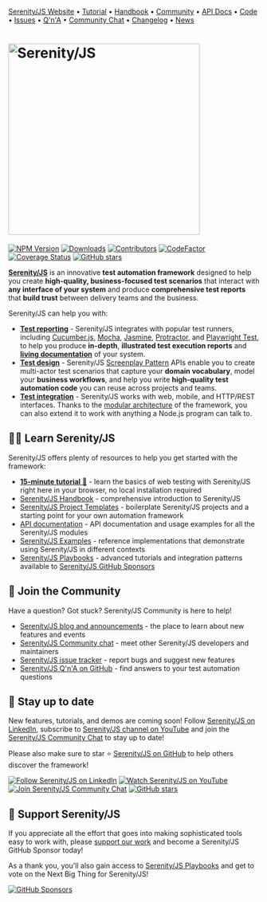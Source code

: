 [Serenity/JS Website](https://serenity-js.org/?pk_campaign=readme&pk_source=github)
• [Tutorial](https://serenity-js.org/handbook/web-testing/your-first-web-scenario/)
• [Handbook](https://serenity-js.org/handbook/?pk_campaign=readme&pk_source=github)
• [Community](https://serenity-js.org/community/?pk_campaign=readme&pk_source=github)
• [API Docs](https://serenity-js.org/api/core/?pk_campaign=readme&pk_source=github)
• [Code](https://github.com/serenity-js/serenity-js/)
• [Issues](https://github.com/serenity-js/serenity-js/issues)
• [Q'n'A](https://github.com/orgs/serenity-js/discussions/categories/how-to)
• [Community Chat](https://matrix.to/#/#serenity-js:gitter.im)
• [Changelog](https://serenity-js.org/changelog/?pk_campaign=readme&pk_source=github)
• [News](https://serenity-js.org/blog/?pk_campaign=readme&pk_source=github)

<h1>
  <picture>
    <source srcset="https://serenity-js.org/images/serenity-js-logo-for-dark-backgrounds.svg" media="(prefers-color-scheme: dark)">
    <img src="https://serenity-js.org/images/serenity-js-logo-for-light-backgrounds.svg" alt="Serenity/JS" width="384" />
  </picture>
</h1>

[![NPM Version](https://badge.fury.io/js/%40serenity-js%2Fcore.svg)](https://badge.fury.io/js/%40serenity-js%2Fcore)
[![Downloads](https://img.shields.io/npm/dm/@serenity-js/core.svg)](https://npm-stat.com/charts.html?package=@serenity-js/core)
[![Contributors](https://img.shields.io/github/contributors/serenity-js/serenity-js.svg)](https://github.com/serenity-js/serenity-js/graphs/contributors)
[![CodeFactor](https://www.codefactor.io/repository/github/serenity-js/serenity-js/badge)](https://www.codefactor.io/repository/github/serenity-js/serenity-js)
[![Coverage Status](https://coveralls.io/repos/github/serenity-js/serenity-js/badge.svg?branch=main)](https://coveralls.io/github/serenity-js/serenity-js?branch=main)
[![GitHub stars](https://img.shields.io/github/stars/serenity-js/serenity-js)](https://github.com/serenity-js/serenity-js)

[**Serenity/JS**](https://serenity-js.org/?pk_campaign=readme&pk_source=github) is an innovative **test automation framework** designed to help you create
**high-quality, business-focused test scenarios** that interact with **any interface of your system**
and produce **comprehensive test reports** that **build trust** between delivery teams and the business.

Serenity/JS can help you with:
- [**Test reporting**](https://serenity-js.org/handbook/reporting?pk_campaign=readme&pk_source=github) - Serenity/JS
  integrates with popular test runners, including [Cucumber.js](https://serenity-js.org/handbook/test-runners/cucumber/?pk_campaign=readme&pk_source=github),
  [Mocha](https://serenity-js.org/handbook/test-runners/mocha/?pk_campaign=readme&pk_source=github),
  [Jasmine](https://serenity-js.org/handbook/test-runners/jasmine/?pk_campaign=readme&pk_source=github),
  [Protractor](https://serenity-js.org/handbook/test-runners/protractor/?pk_campaign=readme&pk_source=github),
  and [Playwright Test](https://serenity-js.org/handbook/test-runners/playwright-test/?pk_campaign=readme&pk_source=github),
  to help you produce **in-depth**, **illustrated test execution reports** and [**living documentation**](https://serenity-bdd.github.io/docs/reporting/living_documentation) of your system.
- [**Test design**](https://serenity-js.org/handbook/design/) - Serenity/JS [Screenplay Pattern](https://serenity-js.org/handbook/design/screenplay-pattern/?pk_campaign=readme&pk_source=github) APIs enable you
  to create multi-actor test scenarios that capture your **domain vocabulary**, model your **business workflows**, and help you write **high-quality test automation code** you can reuse across projects and teams.
- [**Test integration**](https://serenity-js.org/handbook/integration/?pk_campaign=readme&pk_source=github) - Serenity/JS
  works with web, mobile, and HTTP/REST interfaces. Thanks to the [modular architecture](https://serenity-js.org/handbook/about/architecture/?pk_campaign=readme&pk_source=github) of the framework, you can also extend it to work with anything a Node.js program can talk to.

## 👨‍🏫 Learn Serenity/JS

Serenity/JS offers plenty of resources to help you get started with the framework:

- [**15-minute tutorial**  🚀️](https://serenity-js.org/handbook/web-testing/your-first-web-scenario/?pk_campaign=readme&pk_source=github) - learn the basics of web testing with Serenity/JS right here in your browser, no local installation required
- [Serenity/JS Handbook](https://serenity-js.org/handbook/?pk_campaign=readme&pk_source=github) - comprehensive introduction to Serenity/JS
- [Serenity/JS Project Templates](https://github.com/serenity-js?q=template&type=all&language=&sort=) - boilerplate Serenity/JS projects and a starting point for your own automation framework
- [API documentation](https://serenity-js.org/api/core/?pk_campaign=readme&pk_source=github) - API documentation and usage examples for all the Serenity/JS modules
- [Serenity/JS Examples](https://github.com/serenity-js/serenity-js/tree/main/examples) - reference implementations that demonstrate using Serenity/JS in different contexts
- [Serenity/JS Playbooks](https://github.com/serenity-js/playbooks) - advanced tutorials and integration patterns available to [Serenity/JS GitHub Sponsors](https://github.com/sponsors/serenity-js)

## 🤝 Join the Community

Have a question? Got stuck? Serenity/JS Community is here to help!

- [Serenity/JS blog and announcements](https://serenity-js.org/blog/?pk_campaign=readme&pk_source=github) - the place to learn about new features and events
- [Serenity/JS Community chat](https://matrix.to/#/#serenity-js:gitter.im) - meet other Serenity/JS developers and maintainers
- [Serenity/JS issue tracker](https://github.com/serenity-js/serenity-js/issues) - report bugs and suggest new features
- [Serenity/JS Q'n'A on GitHub](https://github.com/orgs/serenity-js/discussions/categories/how-do-i) - find answers to your test automation questions

## 📣 Stay up to date

New features, tutorials, and demos are coming soon!
Follow [Serenity/JS on LinkedIn](https://www.linkedin.com/company/serenity-js),
subscribe to [Serenity/JS channel on YouTube](https://www.youtube.com/@serenity-js) and join the [Serenity/JS Community Chat](https://matrix.to/#/#serenity-js:gitter.im) to stay up to date!

Please also make sure to star ⭐️ [Serenity/JS on GitHub](https://github.com/serenity-js/serenity-js) to help others discover the framework!

[![Follow Serenity/JS on LinkedIn](https://img.shields.io/badge/Follow-Serenity%2FJS%20-0077B5?logo=linkedin)](https://www.linkedin.com/company/serenity-js)
[![Watch Serenity/JS on YouTube](https://img.shields.io/badge/Watch-@serenity--js-E62117?logo=youtube)](https://www.youtube.com/@serenity-js)
[![Join Serenity/JS Community Chat](https://img.shields.io/badge/Chat-Serenity%2FJS%20Community-FBD30B?logo=matrix)](https://matrix.to/#/#serenity-js:gitter.im)
[![GitHub stars](https://img.shields.io/github/stars/serenity-js/serenity-js?label=Serenity%2FJS&logo=github&style=badge)](https://github.com/serenity-js/serenity-js)

## 💛 Support Serenity/JS

If you appreciate all the effort that goes into making sophisticated tools easy to work with, please [support our work](https://github.com/sponsors/serenity-js) and become a Serenity/JS GitHub Sponsor today!

As a thank you, you'll also gain access to [Serenity/JS Playbooks](https://github.com/serenity-js/playbooks) and get to vote on the Next Big Thing for Serenity/JS!

[![GitHub Sponsors](https://img.shields.io/badge/Support%20@serenity%2FJS-703EC8?style=for-the-badge&logo=github&logoColor=white)](https://github.com/sponsors/serenity-js)
